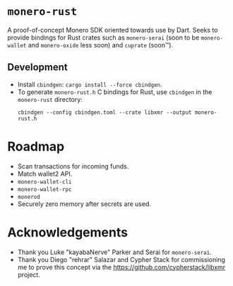 # `monero-rust`
A proof-of-concept Monero SDK oriented towards use by Dart.  Seeks to provide 
bindings for Rust crates such as `monero-serai` (soon to be `monero-wallet` and 
`monero-oxide` less soon) and `cuprate` (soon™).

## Development

- Install `cbindgen`: `cargo install --force cbindgen`.
- To generate `monero-rust.h` C bindings for Rust, use `cbindgen` in the 
  `monero-rust` directory:
  ```
  cbindgen --config cbindgen.toml --crate libxmr --output monero-rust.h
  ```

# Roadmap

- Scan transactions for incoming funds.
- Match wallet2 API.
- `monero-wallet-cli`
- `monero-wallet-rpc`
- `monerod`
- Securely zero memory after secrets are used.

# Acknowledgements

- Thank you Luke "kayabaNerve" Parker and Serai for `monero-serai`.
- Thank you Diego "rehrar" Salazar and Cypher Stack for commissioning me to 
  prove this concept via the https://github.com/cypherstack/libxmr project.
